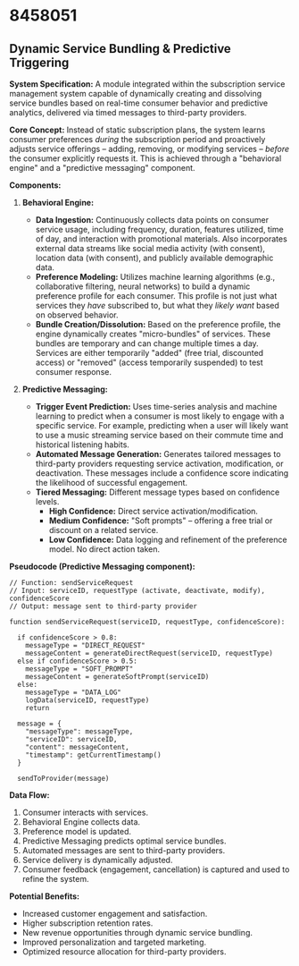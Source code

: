 # 8458051

## Dynamic Service Bundling & Predictive Triggering

**System Specification:** A module integrated within the subscription service management system capable of dynamically creating and dissolving service bundles based on real-time consumer behavior and predictive analytics, delivered via timed messages to third-party providers.

**Core Concept:**  Instead of static subscription plans, the system learns consumer preferences *during* the subscription period and proactively adjusts service offerings – adding, removing, or modifying services – *before* the consumer explicitly requests it.  This is achieved through a "behavioral engine" and a "predictive messaging" component.

**Components:**

1. **Behavioral Engine:**
    *   **Data Ingestion:** Continuously collects data points on consumer service usage, including frequency, duration, features utilized, time of day, and interaction with promotional materials. Also incorporates external data streams like social media activity (with consent), location data (with consent), and publicly available demographic data.
    *   **Preference Modeling:** Utilizes machine learning algorithms (e.g., collaborative filtering, neural networks) to build a dynamic preference profile for each consumer. This profile is not just what services they *have* subscribed to, but what they *likely want* based on observed behavior.
    *   **Bundle Creation/Dissolution:**  Based on the preference profile, the engine dynamically creates "micro-bundles" of services. These bundles are temporary and can change multiple times a day. Services are either temporarily "added" (free trial, discounted access) or "removed" (access temporarily suspended) to test consumer response.

2. **Predictive Messaging:**
    *   **Trigger Event Prediction:** Uses time-series analysis and machine learning to predict when a consumer is most likely to engage with a specific service.  For example, predicting when a user will likely want to use a music streaming service based on their commute time and historical listening habits.
    *   **Automated Message Generation:** Generates tailored messages to third-party providers requesting service activation, modification, or deactivation. These messages include a confidence score indicating the likelihood of successful engagement.
    *   **Tiered Messaging:**  Different message types based on confidence levels.
        *   **High Confidence:** Direct service activation/modification.
        *   **Medium Confidence:** "Soft prompts" – offering a free trial or discount on a related service.
        *   **Low Confidence:**  Data logging and refinement of the preference model. No direct action taken.

**Pseudocode (Predictive Messaging component):**

```
// Function: sendServiceRequest
// Input: serviceID, requestType (activate, deactivate, modify), confidenceScore
// Output: message sent to third-party provider

function sendServiceRequest(serviceID, requestType, confidenceScore):

  if confidenceScore > 0.8:
    messageType = "DIRECT_REQUEST"
    messageContent = generateDirectRequest(serviceID, requestType)
  else if confidenceScore > 0.5:
    messageType = "SOFT_PROMPT"
    messageContent = generateSoftPrompt(serviceID)
  else:
    messageType = "DATA_LOG"
    logData(serviceID, requestType)
    return

  message = {
    "messageType": messageType,
    "serviceID": serviceID,
    "content": messageContent,
    "timestamp": getCurrentTimestamp()
  }

  sendToProvider(message)
```

**Data Flow:**

1.  Consumer interacts with services.
2.  Behavioral Engine collects data.
3.  Preference model is updated.
4.  Predictive Messaging predicts optimal service bundles.
5.  Automated messages are sent to third-party providers.
6.  Service delivery is dynamically adjusted.
7.  Consumer feedback (engagement, cancellation) is captured and used to refine the system.

**Potential Benefits:**

*   Increased customer engagement and satisfaction.
*   Higher subscription retention rates.
*   New revenue opportunities through dynamic service bundling.
*   Improved personalization and targeted marketing.
*   Optimized resource allocation for third-party providers.